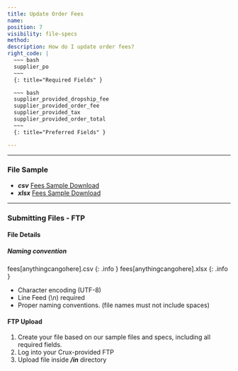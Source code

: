 ```yaml
---
title: Update Order Fees
name:
position: 7
visibility: file-specs
method:
description: How do I update order fees?
right_code: |
  ~~~ bash
  supplier_po
  ~~~
  {: title="Required Fields" }

  ~~~ bash
  supplier_provided_dropship_fee
  supplier_provided_order_fee
  supplier_provided_tax
  supplier_provided_order_total
  ~~~
  {: title="Preferred Fields" }

---
```


----
### File Sample

* ***csv*** <a href="https://s3-us-west-2.amazonaws.com/crux-kb/file-samples/supplier-use-cases/csv/fees_sample.csv">Fees Sample Download</a>
* ***xlsx*** <a href="https://s3-us-west-2.amazonaws.com/crux-kb/file-samples/supplier-use-cases/xlsx/fees_sample.xlsx">Fees Sample Download</a>

----
### Submitting Files - FTP

#### File Details

##### Naming convention

fees[anythingcangohere].csv
{: .info }
fees[anythingcangohere].xlsx
{: .info }

- Character encoding (UTF-8)
- Line Feed (\n) required
- Proper naming conventions. (file names must not include spaces)

#### FTP Upload
1.	Create your file based on our sample files and specs, including all required fields.
2.	Log into your Crux-provided FTP
3.	Upload file inside ***/in*** directory